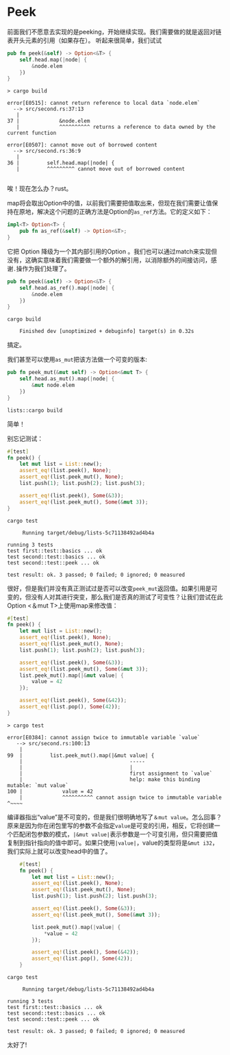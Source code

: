 # Peek



前面我们不愿意去实现的是peeking，开始继续实现。我们需要做的就是返回对链表开头元素的引用（如果存在）。 听起来很简单，我们试试

```rust ,ignore
pub fn peek(&self) -> Option<&T> {
    self.head.map(|node| {
        &node.elem
    })
}
```

```text
> cargo build

error[E0515]: cannot return reference to local data `node.elem`
  --> src/second.rs:37:13
   |
37 |             &node.elem
   |             ^^^^^^^^^^ returns a reference to data owned by the current function

error[E0507]: cannot move out of borrowed content
  --> src/second.rs:36:9
   |
36 |         self.head.map(|node| {
   |         ^^^^^^^^^ cannot move out of borrowed content


```

唉！现在怎么办？rust。

map将会取出Option中的值，以前我们需要把值取出来，但现在我们需要让值保持在原地，解决这个问题的正确方法是Option的`as_ref`方法。它的定义如下：

```rust ,ignore
impl<T> Option<T> {
    pub fn as_ref(&self) -> Option<&T>;
}
```

它把 Option<T> 降级为一个其内部引用的Option 。我们也可以通过match来实现但没有，这确实意味着我们需要做一个额外的解引用，以消除额外的间接访问，感谢`.`操作为我们处理了。

```rust ,ignore
pub fn peek(&self) -> Option<&T> {
    self.head.as_ref().map(|node| {
        &node.elem
    })
}
```

```text
cargo build

    Finished dev [unoptimized + debuginfo] target(s) in 0.32s
```

搞定。

我们甚至可以使用`as_mut`把该方法做一个可变的版本:

```rust ,ignore
pub fn peek_mut(&mut self) -> Option<&mut T> {
    self.head.as_mut().map(|node| {
        &mut node.elem
    })
}
```

```text
lists::cargo build
```

简单！

别忘记测试：

```rust ,ignore
#[test]
fn peek() {
    let mut list = List::new();
    assert_eq!(list.peek(), None);
    assert_eq!(list.peek_mut(), None);
    list.push(1); list.push(2); list.push(3);

    assert_eq!(list.peek(), Some(&3));
    assert_eq!(list.peek_mut(), Some(&mut 3));
}
```

```text
cargo test

     Running target/debug/lists-5c71138492ad4b4a

running 3 tests
test first::test::basics ... ok
test second::test::basics ... ok
test second::test::peek ... ok

test result: ok. 3 passed; 0 failed; 0 ignored; 0 measured

```



很好，但是我们并没有真正测试过是否可以改变`peek_mut`返回值。如果引用是可变的，但没有人对其进行突变，那么我们是否真的测试了可变性？让我们尝试在此Option <＆mut T>上使用map来修改值：

```rust ,ignore
#[test]
fn peek() {
    let mut list = List::new();
    assert_eq!(list.peek(), None);
    assert_eq!(list.peek_mut(), None);
    list.push(1); list.push(2); list.push(3);

    assert_eq!(list.peek(), Some(&3));
    assert_eq!(list.peek_mut(), Some(&mut 3));
    list.peek_mut().map(|&mut value| {
        value = 42
    });

    assert_eq!(list.peek(), Some(&42));
    assert_eq!(list.pop(), Some(42));
}
```

```text
> cargo test

error[E0384]: cannot assign twice to immutable variable `value`
   --> src/second.rs:100:13
    |
99  |         list.peek_mut().map(|&mut value| {
    |                                   -----
    |                                   |
    |                                   first assignment to `value`
    |                                   help: make this binding mutable: `mut value`
100 |             value = 42
    |             ^^^^^^^^^^ cannot assign twice to immutable variable          ^~~~~
```

编译器指出“value”是不可变的，但是我们很明确地写了`＆mut value`。怎么回事？原来是因为你在闭包里写的参数不会指定`value`是可变的引用，相反，它将创建一个匹配闭包参数的模式，`|&mut value|`表示参数是一个可变引用，但只需要把值复制到指针指向的值中即可。如果只使用`|value|`，value的类型将是`&mut i32`，我们实际上就可以改变head中的值了。

```rust ,ignore
    #[test]
    fn peek() {
        let mut list = List::new();
        assert_eq!(list.peek(), None);
        assert_eq!(list.peek_mut(), None);
        list.push(1); list.push(2); list.push(3);

        assert_eq!(list.peek(), Some(&3));
        assert_eq!(list.peek_mut(), Some(&mut 3));

        list.peek_mut().map(|value| {
            *value = 42
        });

        assert_eq!(list.peek(), Some(&42));
        assert_eq!(list.pop(), Some(42));
    }
```

```text
cargo test

     Running target/debug/lists-5c71138492ad4b4a

running 3 tests
test first::test::basics ... ok
test second::test::basics ... ok
test second::test::peek ... ok

test result: ok. 3 passed; 0 failed; 0 ignored; 0 measured

```

太好了!
